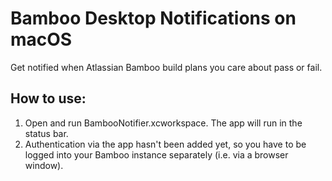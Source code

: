 # Bamboo Desktop Notifications on macOS
Get notified when Atlassian Bamboo build plans you care about pass or fail.
## How to use:
1. Open and run BambooNotifier.xcworkspace.  The app will run in the status bar.
2. Authentication via the app hasn't been added yet, so you have to be logged into your Bamboo instance separately (i.e. via a browser window).